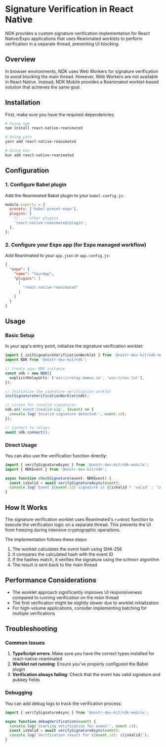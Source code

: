 # Signature Verification in React Native

NDK provides a custom signature verification implementation for React Native/Expo applications that uses Reanimated worklets to perform verification in a separate thread, preventing UI blocking.

## Overview

In browser environments, NDK uses Web Workers for signature verification to avoid blocking the main thread. However, Web Workers are not available in React Native. Instead, NDK Mobile provides a Reanimated worklet-based solution that achieves the same goal.

## Installation

First, make sure you have the required dependencies:

```bash
# Using npm
npm install react-native-reanimated

# Using yarn
yarn add react-native-reanimated

# Using bun
bun add react-native-reanimated
```

## Configuration

### 1. Configure Babel plugin

Add the Reanimated Babel plugin to your `babel.config.js`:

```javascript
module.exports = {
  presets: ['babel-preset-expo'],
  plugins: [
    // ... other plugins
    'react-native-reanimated/plugin',
  ],
};
```

### 2. Configure your Expo app (for Expo managed workflow)

Add Reanimated to your `app.json` or `app.config.js`:

```json
{
  "expo": {
    "name": "YourApp",
    "plugins": [
      [
        "react-native-reanimated"
      ]
    ]
  }
}
```

## Usage

### Basic Setup

In your app's entry point, initialize the signature verification worklet:

```typescript
import { initSignatureVerificationWorklet } from '@nostr-dev-kit/ndk-mobile';
import NDK from '@nostr-dev-kit/ndk';

// Create your NDK instance
const ndk = new NDK({
  explicitRelayUrls: ['wss://relay.damus.io', 'wss://nos.lol'],
});

// Initialize the signature verification worklet
initSignatureVerificationWorklet(ndk);

// Listen for invalid signatures
ndk.on('event:invalid-sig', (event) => {
  console.log('Invalid signature detected:', event.id);
});

// Connect to relays
await ndk.connect();
```

### Direct Usage

You can also use the verification function directly:

```typescript
import { verifySignatureAsync } from '@nostr-dev-kit/ndk-mobile';
import { NDKEvent } from '@nostr-dev-kit/ndk';

async function checkSignature(event: NDKEvent) {
  const isValid = await verifySignatureAsync(event);
  console.log(`Event ${event.id} signature is ${isValid ? 'valid' : 'invalid'}`);
}
```

## How It Works

The signature verification worklet uses Reanimated's `runOnUI` function to execute the verification logic on a separate thread. This prevents the UI from freezing during intensive cryptographic operations.

The implementation follows these steps:

1. The worklet calculates the event hash using SHA-256
2. It compares the calculated hash with the event ID
3. If the hashes match, it verifies the signature using the schnorr algorithm
4. The result is sent back to the main thread

## Performance Considerations

- The worklet approach significantly improves UI responsiveness compared to running verification on the main thread
- The first verification might be slightly slower due to worklet initialization
- For high-volume applications, consider implementing batching for multiple verifications

## Troubleshooting

### Common Issues

1. **TypeScript errors**: Make sure you have the correct types installed for react-native-reanimated
2. **Worklet not running**: Ensure you've properly configured the Babel plugin
3. **Verification always failing**: Check that the event has valid signature and pubkey fields

### Debugging

You can add debug logs to track the verification process:

```typescript
import { verifySignatureAsync } from '@nostr-dev-kit/ndk-mobile';

async function debugVerification(event) {
  console.log('Starting verification for event:', event.id);
  const isValid = await verifySignatureAsync(event);
  console.log(`Verification result for ${event.id}: ${isValid}`);
}